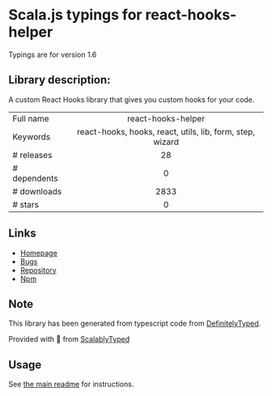 
# Scala.js typings for react-hooks-helper

Typings are for version 1.6

## Library description:
A custom React Hooks library that gives you custom hooks for your code.

|                    |                 |
| ------------------ | :-------------: |
| Full name          | react-hooks-helper |
| Keywords           | react-hooks, hooks, react, utils, lib, form, step, wizard |
| # releases         | 28 |
| # dependents       | 0 |
| # downloads        | 2833 |
| # stars            | 0 |

## Links
- [Homepage](https://github.com/revelcw/react-hooks-helper#readme)
- [Bugs](https://github.com/revelcw/react-hooks-helper/issues)
- [Repository](https://github.com/revelcw/react-hooks-helper)
- [Npm](https://www.npmjs.com/package/react-hooks-helper)
    


## Note
This library has been generated from typescript code from [DefinitelyTyped](https://definitelytyped.org).

Provided with :purple_heart: from [ScalablyTyped](https://github.com/oyvindberg/ScalablyTyped)

## Usage
See [the main readme](../../readme.md) for instructions.


